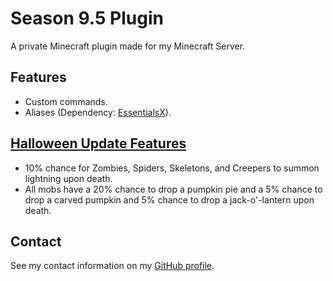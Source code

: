 # Season 9.5 Plugin

A private Minecraft plugin made for my Minecraft Server.

## Features

- Custom commands.
- Aliases (Dependency: [EssentialsX](https://github.com/EssentialsX/Essentials)).

## [Halloween Update Features](https://github.com/bernardodangelo/season-9-5/releases/tag/0.1.1)

- 10% chance for Zombies, Spiders, Skeletons, and Creepers to summon lightning upon death.
- All mobs have a 20% chance to drop a pumpkin pie and a 5% chance to drop a carved pumpkin and 5% chance to drop a jack-o'-lantern upon death.

## Contact

See my contact information on my [GitHub profile](https://github.com/bernardodangelo).
